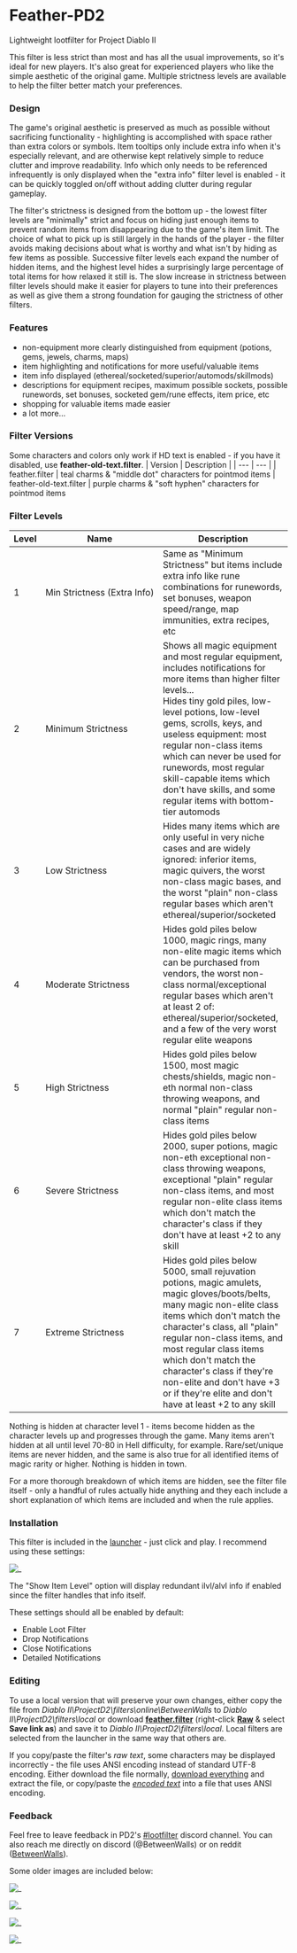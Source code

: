 # Feather-PD2
Lightweight lootfilter for Project Diablo II

This filter is less strict than most and has all the usual improvements, so it's ideal for new players. It's also great for experienced players who like the simple aesthetic of the original game. Multiple strictness levels are available to help the filter better match your preferences.

### Design
The game's original aesthetic is preserved as much as possible without sacrificing functionality - highlighting is accomplished with space rather than extra colors or symbols. Item tooltips only include extra info when it's especially relevant, and are otherwise kept relatively simple to reduce clutter and improve readability. Info which only needs to be referenced infrequently is only displayed when the "extra info" filter level is enabled - it can be quickly toggled on/off without adding clutter during regular gameplay.

The filter's strictness is designed from the bottom up - the lowest filter levels are "minimally" strict and focus on hiding just enough items to prevent random items from disappearing due to the game's item limit. The choice of what to pick up is still largely in the hands of the player - the filter avoids making decisions about what is worthy and what isn't by hiding as few items as possible. Successive filter levels each expand the number of hidden items, and the highest level hides a surprisingly large percentage of total items for how relaxed it still is. The slow increase in strictness between filter levels should make it easier for players to tune into their preferences as well as give them a strong foundation for gauging the strictness of other filters.

### Features
* non-equipment more clearly distinguished from equipment (potions, gems, jewels, charms, maps)
* item highlighting and notifications for more useful/valuable items
* item info displayed (ethereal/socketed/superior/automods/skillmods)
* descriptions for equipment recipes, maximum possible sockets, possible runewords, set bonuses, socketed gem/rune effects, item price, etc
* shopping for valuable items made easier
* a lot more... 

### Filter Versions
Some characters and colors only work if HD text is enabled - if you have it disabled, use **feather-old-text.filter**.
| Version | Description |
| --- | --- |
| feather.filter | teal charms & "middle dot" characters for pointmod items
| feather-old-text.filter | purple charms & "soft hyphen" characters for pointmod items

### Filter Levels
| Level | Name | Description |
| --- | --- | --- |
| 1 | Min&nbsp;Strictness&nbsp;(Extra&nbsp;Info) | Same as "Minimum Strictness" but items include extra info like rune combinations for runewords, set bonuses, weapon speed/range, map immunities, extra recipes, etc
| 2 | Minimum Strictness | Shows all magic equipment and most regular equipment, includes notifications for more items than higher filter levels...<br>Hides tiny gold piles, low-level potions, low-level gems, scrolls, keys, and useless equipment: most regular non-class items which can never be used for runewords, most regular skill-capable items which don't have skills, and some regular items with bottom-tier automods
| 3 | Low Strictness | Hides many items which are only useful in very niche cases and are widely ignored: inferior items, magic quivers, the worst non-class magic bases, and the worst "plain" non-class regular bases which aren't ethereal/superior/socketed
| 4 | Moderate Strictness | Hides gold piles below 1000, magic rings, many non-elite magic items which can be purchased from vendors, the worst non-class normal/exceptional regular bases which aren't at least 2 of: ethereal/superior/socketed, and a few of the very worst regular elite weapons
| 5 | High Strictness | Hides gold piles below 1500, most magic chests/shields, magic non-eth normal non-class throwing weapons, and normal "plain" regular non-class items
| 6 | Severe Strictness | Hides gold piles below 2000, super potions, magic non-eth exceptional non-class throwing weapons, exceptional "plain" regular non-class items, and most regular non-elite class items which don't match the character's class if they don't have at least +2 to any skill
| 7 | Extreme Strictness | Hides gold piles below 5000, small rejuvation potions, magic amulets, magic gloves/boots/belts, many magic non-elite class items which don't match the character's class, all "plain" regular non-class items, and most regular class items which don't match the character's class if they're non-elite and don't have +3 or if they're elite and don't have at least +2 to any skill

Nothing is hidden at character level 1 - items become hidden as the character levels up and progresses through the game. Many items aren't hidden at all until level 70-80 in Hell difficulty, for example. Rare/set/unique items are never hidden, and the same is also true for all identified items of magic rarity or higher. Nothing is hidden in town.

For a more thorough breakdown of which items are hidden, see the filter file itself - only a handful of rules actually hide anything and they each include a short explanation of which items are included and when the rule applies.

### Installation
This filter is included in the [launcher](https://github.com/Project-Diablo-2/LootFilters#project-diablo-2-loot-filters) - just click and play. I recommend using these settings:

![_](/images/settings.png)

The "Show Item Level" option will display redundant ilvl/alvl info if enabled since the filter handles that info itself.

These settings should all be enabled by default:
* Enable Loot Filter
* Drop Notifications
* Close Notifications
* Detailed Notifications

### Editing
To use a local version that will preserve your own changes, either copy the file from *Diablo II\ProjectD2\filters\online\BetweenWalls* to *Diablo II\ProjectD2\filters\local* or download [**feather.filter**](https://github.com/BetweenWalls/Feather-PD2/blob/main/feather.filter) (right-click [**Raw**](https://raw.githubusercontent.com/BetweenWalls/Feather-PD2/main/feather.filter) & select **Save link as**) and save it to *Diablo II\ProjectD2\filters\local*. Local filters are selected from the launcher in the same way that others are.

If you copy/paste the filter's *raw text*, some characters may be displayed incorrectly - the file uses ANSI encoding instead of standard UTF-8 encoding. Either download the file normally, [download everything](https://github.com/BetweenWalls/Feather-PD2/archive/main.zip) and extract the file, or copy/paste the [*encoded text*](https://github.com/BetweenWalls/Feather-PD2/blob/main/feather.filter) into a file that uses ANSI encoding.

### Feedback
Feel free to leave feedback in PD2's [#lootfilter](https://discord.com/channels/701658302085595158/771820538502971402) discord channel. You can also reach me directly on discord (@BetweenWalls) or on reddit ([BetweenWalls](https://www.reddit.com/message/compose/?to=BetweenWalls&subject=Feather-PD2)).

Some older images are included below:

![_](/images/unidentified_highlighting.png)

![_](/images/regular_items.png)

![_](/images/potions_and_stuff.png)

![_](/images/runes.png)
